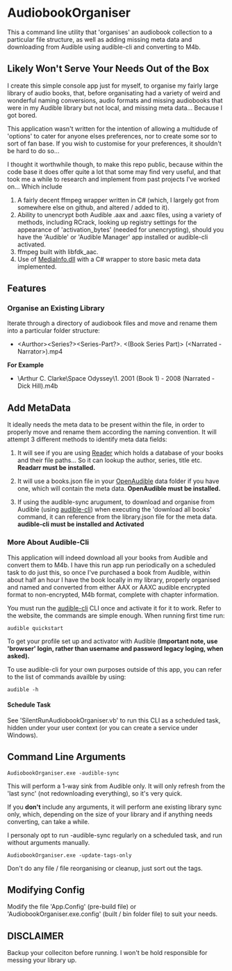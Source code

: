 # AudiobookOrganiser

This a command line utility that 'organises' an audiobook collection to a particular file structure, as well as adding missing meta data and downloading from Audible using audible-cli and converting to M4b.

## Likely Won't Serve Your Needs Out of the Box

I create this simple console app just for myself, to organise my fairly large library of audio books, that, before organisating had a variety of weird and wonderful naming conversions, audio formats and missing audiobooks that were in my Audible library but not local, and missing meta data... Because I got bored.

This application wasn't written for the intention of allowing a multidude of 'options' to cater for anyone elses preferences, nor to create some sor to sort of fan base. If you wish to customise for your preferences, it shouldn't be hard to do so...

I thought it worthwhile though, to make this repo public, because within the code base it does offer quite a lot that some may find very useful, and that took me a while to research and implement from past projects I've worked on... Which include

1. A fairly decent ffmpeg wrapper written in C# (which, I largely got from somewhere else on github, and altered / added to it).
2. Ability to unencrypt both Audible .aax and .aaxc files, using a variety of methods, including RCrack, looking up registry settings for the appearance of 'activation_bytes' (needed for unencrypting), should you have the 'Audible' or 'Audible Manager' app installed or audible-cli activated.
3. ffmpeg built with libfdk_aac.
4. Use of [MediaInfo.dll](https://en.wikipedia.org/wiki/MediaInfo#:~:text=MediaInfo%20is%20a%20free%2C%20cross,and%20K%2DLite%20Codec%20Pack.) with a C# wrapper to store basic meta data implemented.

## Features

### Organise an Existing Library

Iterate through a directory of audiobook files and move and rename them into a particular folder structure:

* \<Aurthor>\<Series?>\<Series-Part?>. <Title-Short> <(Book Series Part)> <Year> (<Narrated - Narrator>).mp4

**For Example**

* <Libary Path>\Arthur C. Clarke\Space Odyssey\1. 2001 (Book 1) - 2008 (Narrated - Dick Hill).m4b

## Add MetaData

It ideally needs the meta data to be present within the file, in order to properly move and rename them according the naming convention. It will attempt 3 different methods to identify meta data fields:

1. It will see if you are using [Reader](https://readarr.com/) which holds a database of your books and their file paths... So it can lookup the author, series, title etc.
**Readarr must be installed.**

2. It will use a books.json file in your [OpenAudible](https://openaudible.org/) data folder if you have one, which will contain the meta data.
**OpenAudible must be installed.**

3. If using the audible-sync arugument, to download and organise from Audible (using [audible-cli](https://github.com/mkb79/audible-cli)) when executing the 'download all books' command, it can reference from the library.json file for the meta data.
**audible-cli must be installed and Activated**

### More About Audible-Cli

This application will indeed download all your books from Audible and convert them to M4b. I have this run app run periodically on a scheduled task to do just this, so once I've purchased a book from Audible, within about half an hour I have the book locally in my library, properly organised and named and converted from either AAX or AAXC audible encrypted format to non-encrypted, M4b format, complete with chapter information.

You must run the [audible-cli](https://github.com/mkb79/audible-cli) CLI once and activate it for it to work. Refer to the website, the commands are simple enough. When running first time run:

```
audible quickstart
```

To get your profile set up and activator with Audible (**Important note, use 'browser' login, rather than username and password legacy loging, when asked).**

To use audible-cli for your own purposes outside of this app, you can refer to the list of commands availble by using:

```
audible -h
```

#### Schedule Task 

See 'SilentRunAudiobookOrganiser.vb' to run this CLI as a scheduled task, hidden under your user context (or you can create a service under Windows).

## Command Line Arguments


```
AudiobookOrganiser.exe -audible-sync
```

This will perform a 1-way sink from Audible only. It will only refresh from the 'last sync' (not redownloading everything), so it's very quick.

If you **don't** include any arguments, it will perform ane existing library sync only, which, depending on the size of your library and if anything needs converting, can take a while.

I personaly opt to run -audible-sync regularly on a scheduled task, and run without arguments manually.

```
AudiobookOrganiser.exe -update-tags-only
```

Don't do any file / file reorganising or cleanup, just sort out the tags.


## Modifying Config

Modify the file 'App.Config' (pre-build file) or 'AudiobookOrganiser.exe.config' (built / bin folder file) to suit your needs.

## DISCLAIMER

Backup your colleciton before running. I won't be hold responsible for messing your library up.










